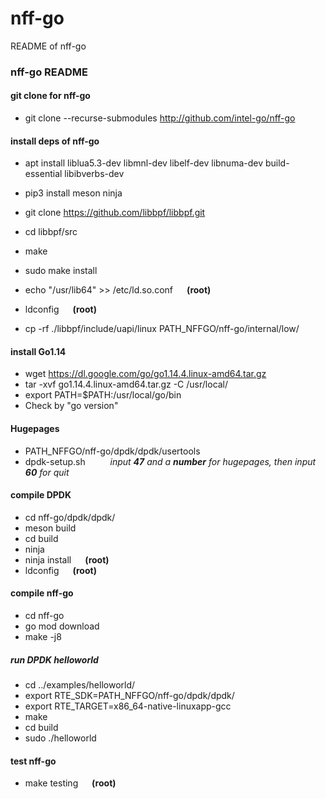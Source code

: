 # nff-go
README of nff-go
### nff-go README


####  git clone for nff-go

- git clone --recurse-submodules http://github.com/intel-go/nff-go

#### install deps of nff-go

- apt install liblua5.3-dev libmnl-dev libelf-dev libnuma-dev build-essential libibverbs-dev
- pip3 install meson ninja


- git clone https://github.com/libbpf/libbpf.git
- cd libbpf/src
- make
- sudo make install
- echo "/usr/lib64" >> /etc/ld.so.conf &emsp; **(root)**
- ldconfig  &emsp; **(root)**
- cp -rf ./libbpf/include/uapi/linux PATH_NFFGO/nff-go/internal/low/


#### install Go1.14

- wget https://dl.google.com/go/go1.14.4.linux-amd64.tar.gz
- tar -xvf go1.14.4.linux-amd64.tar.gz -C /usr/local/
- export PATH=$PATH:/usr/local/go/bin
- Check by "go version"

#### Hugepages

- PATH_NFFGO/nff-go/dpdk/dpdk/usertools
- dpdk-setup.sh   &emsp;  &emsp; _input **47** and a **number** for hugepages, then input **60** for quit_

#### compile DPDK

- cd nff-go/dpdk/dpdk/
- meson build
- cd build
- ninja
- ninja install  &emsp; **(root)**
- ldconfig &emsp; **(root)**

#### compile nff-go

- cd nff-go
- go mod download 
- make -j8

##### run DPDK helloworld

- cd ../examples/helloworld/
- export RTE_SDK=PATH_NFFGO/nff-go/dpdk/dpdk/
- export RTE_TARGET=x86_64-native-linuxapp-gcc
- make
- cd build
- sudo ./helloworld

#### test nff-go

- make testing &emsp; **(root)**
